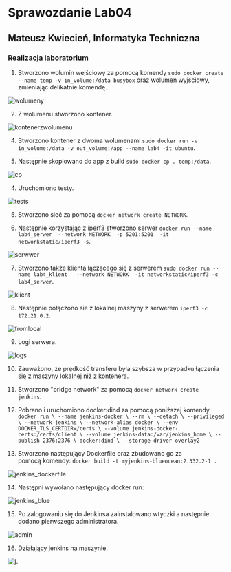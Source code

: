 # Sprawozdanie Lab04
## Mateusz Kwiecień, Informatyka Techniczna 
### Realizacja laboratorium

1. Stworzono wolumin wejściowy za pomocą komendy `sudo docker create --name temp -v in_volume:/data busybox` oraz wolumen wyjściowy, zmieniając delikatnie komendę.

![wolumeny](create_volumes.png)

2. Z wolumenu stworzono kontener.

![kontenerzwolumenu](kontener_z_wolumenu.png)

4. Stworzono kontener z dwoma wolumenami `sudo docker run -v in_volume:/data -v out_volume:/app --name lab4 -it ubuntu`.

3. Następnie skopiowano do app z build `sudo docker cp . temp:/data`.

![cp](copy_data_to_app_build_run.png)

4. Uruchomiono testy.

![tests](tests.png)

5. Stworzono sieć za pomocą `docker network create NETWORK`.

6. Następnie korzystając z iperf3 stworzono serwer `docker run --name lab4_serwer  --network NETWORK  -p 5201:5201  -it networkstatic/iperf3 -s`.

![serwwer](iperf3_serwer_running.png)

7. Stworzono także klienta łączącego się z serwerem `sudo docker run --name lab4_klient   --network NETWORK  -it networkstatic/iperf3 -c lab4_serwer`.

![klient](iperf_klient.png)

8. Następnie połączono sie z lokalnej maszyny z serwerem `iperf3 -c 172.21.0.2`.

![fromlocal](iperf_from_local.png)

9. Logi serwera.

![logs](serwer_logs.png)

10. Zauważono, że prędkość transferu była szybsza w przypadku łączenia się z maszyny lokalnej niż z kontenera.

11. Stworzono "bridge network" za pomocą `docker network create jenkins`. 

12. Pobrano i uruchomiono docker:dind za pomocą poniższej komendy `docker run \
  --name jenkins-docker \
  --rm \
  --detach \
  --privileged \
  --network jenkins \
  --network-alias docker \
  --env DOCKER_TLS_CERTDIR=/certs \
  --volume jenkins-docker-certs:/certs/client \
  --volume jenkins-data:/var/jenkins_home \
  --publish 2376:2376 \
  docker:dind \
  --storage-driver overlay2`

13. Stworzono następujący Dockerfile oraz zbudowano go za pomocą komendy: `docker build -t myjenkins-blueocean:2.332.2-1 .
`

![jenkins_dockerfile](jenkins_dockerfile.png)

14. Następni wywołano następujący docker run:

![jenkins_blue](jenkins_blue.png)

15. Po zalogowaniu się do Jenkinsa zainstalowano wtyczki a następnie dodano pierwszego administratora.

![admin](jenkinsadmin.png)

16. Działający jenkins na maszynie.

![j](jenkins.png).